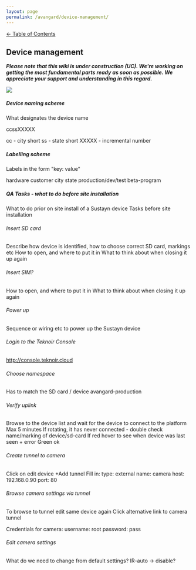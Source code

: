 ```yaml
---
layout: page
permalink: /avangard/device-management/
---
```


[<- Table of Contents](index.md)

## Device management

_**Please note that this wiki is under construction (UC). We're working on getting the most fundamental parts ready as soon as possible. We appreciate your support and understanding in this regard.**_

![](/assets/divider.png)

##### Device naming scheme
What designates the device name

ccssXXXXX

cc - city short
ss - state short
XXXXX - incremental number

##### Labelling scheme
Labels in the form "key: value"

hardware
customer
city
state
production/dev/test
beta-program

##### QA Tasks - what to do before site installation
What to do prior on site install of a Sustayn device
Tasks before site installation

###### Insert SD card
Describe how device is identified, how to choose correct SD card, markings etc
How to open, and where to put it in
What to think about when closing it up again

###### Insert SIM?
How to open, and where to put it in
What to think about when closing it up again

###### Power up
Sequence or wiring etc to power up the Sustayn device

###### Login to the Teknoir Console
http://console.teknoir.cloud

###### Choose namespace
Has to match the SD card / device
avangard-production

###### Verify uplink
Browse to the device list and wait for the device to connect to the platform
Max 5 minutes
If rotating, it has never connected - double check name/marking of device/sd-card
If red hover to see when device was last seen + error
Green ok

###### Create tunnel to camera
Click on edit device
+Add tunnel
Fill in:
type: external
name: camera
host: 192.168.0.90
port: 80

###### Browse camera settings via tunnel
To browse to tunnel edit same device again
Click alternative link to camera tunnel

Credentials for camera:
username: root
password: pass

###### Edit camera settings
What do we need to change from default settings?
IR-auto -> disable?